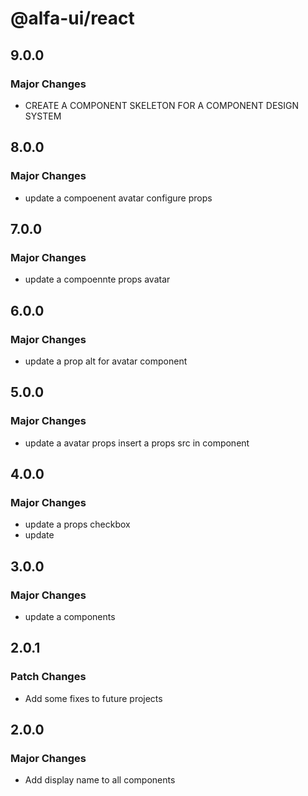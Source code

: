 # @alfa-ui/react

## 9.0.0

### Major Changes

- CREATE A COMPONENT SKELETON FOR A COMPONENT DESIGN SYSTEM

## 8.0.0

### Major Changes

- update a compoenent avatar configure props

## 7.0.0

### Major Changes

- update a compoennte props avatar

## 6.0.0

### Major Changes

- update a prop alt for avatar component

## 5.0.0

### Major Changes

- update a avatar props insert a props src in component

## 4.0.0

### Major Changes

- update a props checkbox
- update

## 3.0.0

### Major Changes

- update a components

## 2.0.1

### Patch Changes

- Add some fixes to future projects

## 2.0.0

### Major Changes

- Add display name to all components
